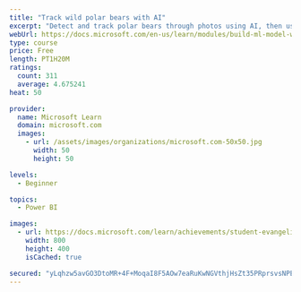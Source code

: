```yaml
---
title: "Track wild polar bears with AI"
excerpt: "Detect and track polar bears through photos using AI, then use Power BI to show where polar bears are being spotted."
webUrl: https://docs.microsoft.com/en-us/learn/modules/build-ml-model-with-azure-stream-analytics/
type: course
price: Free
length: PT1H20M
ratings:
  count: 311
  average: 4.675241
heat: 50

provider:
  name: Microsoft Learn
  domain: microsoft.com
  images:
    - url: /assets/images/organizations/microsoft.com-50x50.jpg
      width: 50
      height: 50

levels:
  - Beginner

topics:
  - Power BI

images:
  - url: https://docs.microsoft.com/learn/achievements/student-evangelism/build-ml-model-with-azure-stream-analytics-badge-social.png
    width: 800
    height: 400
    isCached: true

secured: "yLqhzw5avGO3DtoMR+4F+MoqaI8F5AOw7eaRuKwNGVthjHsZt35PRprsvsNPEanQelXqMQsAI3u9Bm8MtMpcVS8O1DanJHw0Km/iGiCEYTCpzR9Pdt1hORAWh+RQgLhFy+pqZHlHIOMYs1ZEoa64ACCM9DRs9hMNIFQCPm+0sj0Rv8OADyeOujGlyzVZFvqUF6DYHPxjVeVwhk84EvRwYAU35zRnuuG/B/z48ho5ZtLVHPQGb85eelUCQS7xUoiwegBBswGRvEJEgxFFm9VMM+PSTnb9HtMjZZfsS53LSwZeoTfM3fisYLX6DU8vUwm7WmCRra+v6m2c3sp5hB8jhqs2cqyMW1yjXwS+aYAyp06u9UDU5pvxBWHAI57erF1HNzpdzCn6KF9nKJONKekIh6fVoCVNZ67cuOSuLwuG6bY=;fIxbtzw3JVEdSA5J52vmqQ=="
---
```


